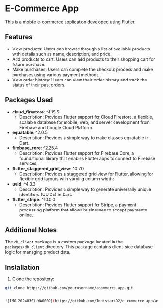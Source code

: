 # E-Commerce App

This is a mobile e-commerce application developed using Flutter.

## Features

- View products: Users can browse through a list of available products with details such as name, description, and price.
- Add products to cart: Users can add products to their shopping cart for future purchase.
- Make purchases: Users can complete the checkout process and make purchases using various payment methods.
- View order history: Users can view their order history and track the status of their past orders.


## Packages Used

- **cloud_firestore**: ^4.15.5
  - Description: Provides Flutter support for Cloud Firestore, a flexible, scalable database for mobile, web, and server development from Firebase and Google Cloud Platform.
- **equatable**: ^2.0.5
  - Description: Provides a simple way to make classes equatable in Dart.
- **firebase_core**: ^2.25.4
  - Description: Provides Flutter support for Firebase Core, a foundational library that enables Flutter apps to connect to Firebase services.
- **flutter_staggered_grid_view**: ^0.7.0
  - Description: Provides a staggered grid view for Flutter, allowing for flexible grid layouts with varying column widths.
- **uuid**: ^4.3.3
  - Description: Provides a simple way to generate universally unique identifiers (UUIDs) in Dart.
- **flutter_stripe**: ^10.0.0
  - Description: Provides Flutter support for Stripe, a payment processing platform that allows businesses to accept payments online.

## Additional Notes

The `db_client` package is a custom package located in the `packages/db_client` directory. This package contains client-side database logic for managing product data.


## Installation

1. Clone the repository:

```bash
git clone https://github.com/yourusername/ecommerce_app.git


![IMG-20240301-WA0009](https://github.com/Tonistark92/e_commerce_app/assets/86676102/7d14ecfa-764f-49d3-b0de-b1ac374c22c2)

